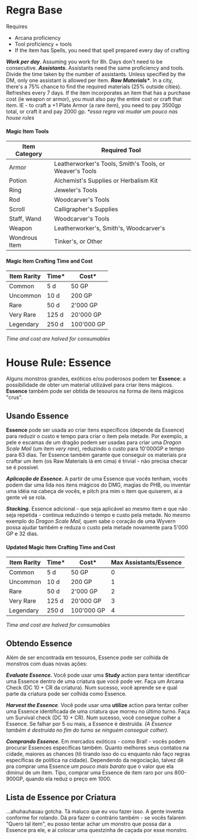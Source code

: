 # Regra Base

Requires 
- Arcana proficiency
- Tool proficiency + tools
- If the item has Spells, you need that spell prepared every day of crafting

***Work per day***. Assuming you work for 8h. Days don't need to be consecutive. 
***Assistants.*** Assistants need the same proficiency and tools. Divide the time taken by the number of assistants. Unless specified by the DM, only one assistant is allowed per item.
***Raw Materials\****.  In a city, there's a 75% chance to find the required materials (25% outside cities). Refreshes every 7 days. If the item incorporates an item that has a purchase cost (ie weapon or armor), you must also pay the entire cost or craft that item. IE - to craft a +1 Plate Armor (a rare item), you need to pay 3500gp total, or craft it and pay 2000 gp. 
*\*essa regra vai mudar um pouco nas house rules*
#### Magic Item Tools

| Item Category | Required Tool                                           |
| ------------- | ------------------------------------------------------- |
| Armor         | Leatherworker's Tools, Smith's Tools, or Weaver's Tools |
| Potion        | Alchemist's Supplies or Herbalism Kit                   |
| Ring          | Jeweler's Tools                                         |
| Rod           | Woodcarver's Tools                                      |
| Scroll        | Calligrapher's Supplies                                 |
| Staff, Wand   | Woodcarver's Tools                                      |
| Weapon        | Leatherworker's, Smith's, Woodcarver's                  |
| Wondrous Item | Tinker's, or Other                                      |
#### Magic Item Crafting Time and Cost

| Item Rarity | Time* | Cost*      |
| ----------- | ----- | ---------- |
| Common      | 5 d   | 50 GP      |
| Uncommon    | 10 d  | 200 GP     |
| Rare        | 50 d  | 2'000 GP   |
| Very Rare   | 125 d | 20'000 GP  |
| Legendary   | 250 d | 100'000 GP |
*Time and cost are halved for consumables*

# House Rule: Essence
Alguns monstros grandes, exóticos e/ou poderosos podem ter **Essence**: a possibilidade de obter um material utilizável para criar itens mágicos. **Essence** também pode ser obtida de tesouros na forma de itens mágicos "crus".

## Usando Essence
**Essence** pode ser usada ao criar itens específicos (depende da Essence) para reduzir o custo e tempo para criar o item pela metade. 
Por exemplo, a pele e escamas de um dragão podem ser usadas para criar uma *Dragon Scale Mail* (um item *very rare*), reduzindo o custo para 10'000GP e tempo para 63 dias.
Ter Essence também garante que conseguir os materiais pra craftar um item (os Raw Materials lá em cima) é trivial - não precisa checar se é possível. 

***Aplicação de Essence.*** A partir de uma Essence que vocês tenham, vocês podem dar uma lida nos itens mágicos do DMG, magias do PHB, ou inventar uma idéia na cabeça de vocês, e pitch pra mim o item que quiserem, aí a gente vê se rola. 

***Stacking.*** Essence adicional - que seja aplicável ao mesmo item e que não seja repetida - continua reduzindo o tempo e custo pela metade. No mesmo exemplo do *Dragon Scale Mail,* quem sabe o coração de uma Wyvern possa ajudar também e reduza o custo pela metade novamente para 5'000 GP e 32 dias. 

#### Updated Magic Item Crafting Time and Cost

| Item Rarity | Time* | Cost*      | Max Assistants/Essence |
| ----------- | ----- | ---------- | ---------------------- |
| Common      | 5 d   | 50 GP      | 0                      |
| Uncommon    | 10 d  | 200 GP     | 1                      |
| Rare        | 50 d  | 2'000 GP   | 2                      |
| Very Rare   | 125 d | 20'000 GP  | 3                      |
| Legendary   | 250 d | 100'000 GP | 4                      |
*Time and cost are halved for consumables*

## Obtendo Essence
Além de ser encontrada em tesouros, Essence pode ser colhida de monstros com duas novas ações: 

***Evaluate Essence.*** Você pode usar uma **Study** action para tentar identificar uma Essence dentro de uma criatura que você pode ver. Faça um Arcana Check (DC 10 + CR da criatura). Num sucesso, você aprende se e qual parte da criatura pode ser colhida como Essence. 

***Harvest the Essence***. Você pode usar uma **utilize** action para tentar colher uma Essence identificada de uma criatura que morreu no último turno. Faça um Survival check (DC 10 + CR). Num sucesso, você consegue colher a Essence. Se falhar por 5 ou mais, a Essence é destruída. *(A Essence também é destruída no fim do turno se ninguém conseguir colher).*

***Comprando Essence.*** Em mercados exóticos - como Bral! - vocês podem procurar Essences específicas também. Quanto melhores seus contatos na cidade, maiores as chances (tô tirando isso do cu enquanto não faço regras específicas de política na cidade). Dependendo da negociação, talvez dê pra comprar uma Essence *um pouco mais barato* que o valor que ela diminui de um item. Tipo, comprar uma Essence de item raro por uns 800-900GP, quando ela reduz o preço em 1000. 

## Lista de Essence por Criatura
...ahuhauhauau gotcha. Tá maluco que eu vou fazer isso. A gente inventa conforme for rolando. Dá pra fazer o contrário também - se vocês falarem "Quero tal item", eu posso tentar achar um monstro que possa dar a Essence pra ele, e aí colocar uma questzinha de caçada por esse monstro. 